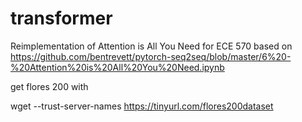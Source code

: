 # transformer
Reimplementation of Attention is All You Need for ECE 570 based on https://github.com/bentrevett/pytorch-seq2seq/blob/master/6%20-%20Attention%20is%20All%20You%20Need.ipynb

get flores 200 with 

 wget --trust-server-names https://tinyurl.com/flores200dataset
